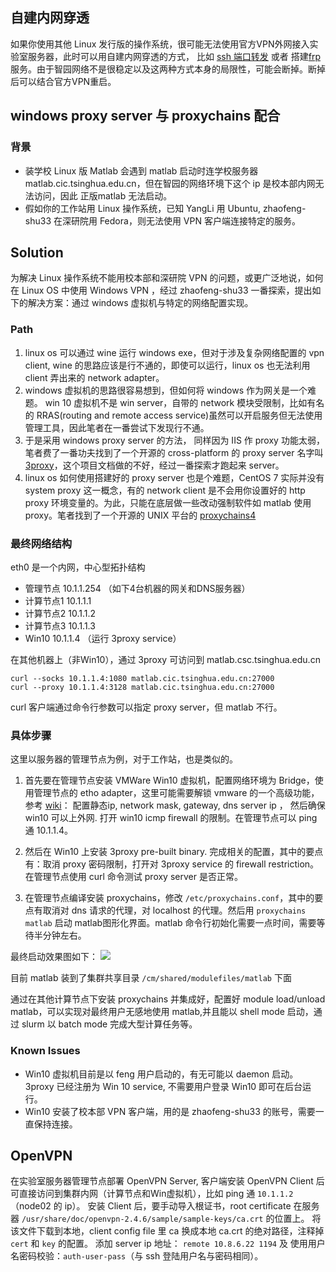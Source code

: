 ## 自建内网穿透
如果你使用其他 Linux 发行版的操作系统，很可能无法使用官方VPN外网接入实验室服务器，此时可以用自建内网穿透的方式，
比如 [ssh 端口转发](https://www.cnblogs.com/zhaofeng-shu33/p/10685685.html) 或者 搭建[frp](https://github.com/fatedier/frp)
服务。由于智园网络不是很稳定以及这两种方式本身的局限性，可能会断掉。断掉后可以结合官方VPN重启。

## windows proxy server 与 proxychains 配合
### 背景
* 装学校 Linux 版  Matlab 会遇到 matlab 启动时连学校服务器 matlab.cic.tsinghua.edu.cn，但在智园的网络环境下这个 ip 是校本部内网无法访问，因此 正版matlab 无法启动。
* 假如你的工作站用 Linux 操作系统，已知 YangLi 用 Ubuntu, zhaofeng-shu33 在深研院用 Fedora，则无法使用 VPN 客户端连接特定的服务。
## Solution
为解决 Linux 操作系统不能用校本部和深研院 VPN 的问题，或更广泛地说，如何在 Linux OS 中使用 Windows VPN ，经过 zhaofeng-shu33 一番探索，提出如下的解决方案：通过 windows 虚拟机与特定的网络配置实现。

### Path
1. linux os 可以通过 wine 运行 windows exe，但对于涉及复杂网络配置的 vpn client, wine 的思路应该是行不通的，即使可以运行，linux os 也无法利用 client 弄出来的 network adapter。
1. windows 虚拟机的思路很容易想到，但如何将 windows 作为网关是一个难题。 win 10 虚拟机不是 win server，自带的 network 模块受限制，比如有名的 RRAS(routing and remote access service)虽然可以开启服务但无法使用管理工具，因此笔者在一番尝试下发现行不通。
1. 于是采用 windows proxy server 的方法， 同样因为 IIS 作 proxy 功能太弱，笔者费了一番功夫找到了一个开源的 cross-platform 的 proxy server 名字叫 [3proxy](https://github.com/z3APA3A/3proxy)，这个项目文档做的不好，经过一番探索才跑起来 server。
1.  linux os 如何使用搭建好的 proxy server 也是个难题，CentOS 7 实际并没有 system proxy 这一概念，有的 network client 是不会用你设置好的 http proxy 环境变量的。为此，只能在底层做一些改动强制软件如 matlab 使用 proxy。笔者找到了一个开源的 UNIX 平台的 [proxychains4](https://github.com/rofl0r/proxychains-ng)

### 最终网络结构
eth0 是一个内网，中心型拓扑结构
* 管理节点 10.1.1.254 （如下4台机器的网关和DNS服务器）
* 计算节点1 10.1.1.1
* 计算节点2 10.1.1.2
* 计算节点3 10.1.1.3
* Win10 10.1.1.4 （运行 3proxy service）

在其他机器上（非Win10），通过 3proxy 可访问到 matlab.csc.tsinghua.edu.cn

```shell
curl --socks 10.1.1.4:1080 matlab.cic.tsinghua.edu.cn:27000
curl --proxy 10.1.1.4:3128 matlab.cic.tsinghua.edu.cn:27000
```
curl 客户端通过命令行参数可以指定 proxy server，但 matlab 不行。

### 具体步骤
这里以服务器的管理节点为例，对于工作站，也是类似的。

1. 首先要在管理节点安装 VMWare Win10 虚拟机，配置网络环境为 Bridge，使用管理节点的 etho adapter，这里可能需要解锁 vmware 的一个高级功能，参考 [wiki](http://10.8.6.22/wiki/index.php/Admin)：
配置静态ip, network mask, gateway, dns server ip ， 然后确保 win10 可以上外网. 打开 win10 icmp firewall 的限制。在管理节点可以 ping 通 10.1.1.4。

1. 然后在 Win10 上安装 3proxy pre-built binary. 完成相关的配置，其中的要点有：取消 proxy 密码限制，打开对 3proxy service 的 firewall restriction。在管理节点使用 curl 命令测试 proxy server 是否正常。

1. 在管理节点编译安装 proxychains，修改 `/etc/proxychains.conf`，其中的要点有取消对 dns 请求的代理，对 localhost 的代理。然后用 `proxychains matlab` 启动 matlab图形化界面。matlab 命令行初始化需要一点时间，需要等待半分钟左右。

最终启动效果图如下：
![](./server_matlab.png)

目前 matlab 装到了集群共享目录 `/cm/shared/modulefiles/matlab` 下面

通过在其他计算节点下安装 proxychains 并集成好，配置好 module load/unload matlab，可以实现对最终用户无感地使用 matlab,并且能以 shell mode 启动，通过 slurm 以 batch mode 完成大型计算任务等。

### Known Issues
* Win10 虚拟机目前是以 feng 用户启动的，有无可能以 daemon 启动。3proxy 已经注册为 Win 10 service, 不需要用户登录 Win10 即可在后台运行。
* Win10 安装了校本部 VPN 客户端，用的是 zhaofeng-shu33 的账号，需要一直保持连接。

## OpenVPN
在实验室服务器管理节点部署 OpenVPN Server, 客户端安装 OpenVPN Client 后可直接访问到集群内网（计算节点和Win虚拟机），比如 ping 通 `10.1.1.2`（node02 的 ip）。
安装 Client 后，要手动导入根证书，root certificate 在服务器 `/usr/share/doc/openvpn-2.4.6/sample/sample-keys/ca.crt` 的位置上。
将该文件下载到本地，client config file 里 ca 换成本地 ca.crt 的绝对路径，注释掉 `cert` 和 `key` 的配置。
添加 server ip 地址： `remote 10.8.6.22 1194` 及 使用用户名密码校验：`auth-user-pass`（与 ssh 登陆用户名与密码相同）。